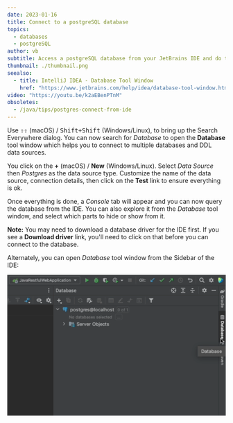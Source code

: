 ```yaml
---
date: 2023-01-16
title: Connect to a postgreSQL database
topics:
  - databases
  - postgreSQL
author: vb
subtitle: Access a postgreSQL database from your JetBrains IDE and do the work in the same window.
thumbnail: ./thumbnail.png
seealso:
  - title: IntelliJ IDEA - Database Tool Window
    href: "https://www.jetbrains.com/help/idea/database-tool-window.html"
video: "https://youtu.be/k2aEBenPTnM"
obsoletes:
  - /java/tips/postgres-connect-from-ide
---
```


Use <kbd>⇧⇧</kbd> (macOS) / <kbd>Shift+Shift</kbd> (Windows/Linux), to bring up the Search Everywhere dialog. You can now search for _Database_ to open the **Database** tool window which helps you to connect to multiple databases and DDL data sources.

You click on the **+** (macOS) / **New** (Windows/Linux). Select _Data Source_ then _Postgres_ as the data source type. Customize the name of the data source, connection details, then click on the **Test** link to ensure everything is ok.

Once everything is done, a _Console_ tab will appear and you can now query the database from the IDE. You can also explore it from the _Database_ tool window, and select which parts to hide or show from it.

**Note:** You may need to download a database driver for the IDE first. If you see a **Download driver** link, you'll need to click on that before you can connect to the database.

Alternately, you can open _Database_ tool window from the Sidebar of the IDE:

![Open Database Tool Window from Sidebar](database-tool-from-sidebar.png)
